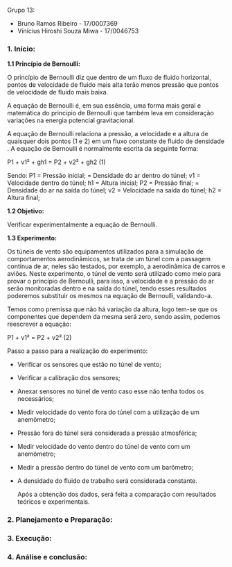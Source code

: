 Grupo 13:
- Bruno Ramos Ribeiro - 17/0007369
- Vinícius Hiroshi Souza Miwa - 17/0046753


### 1.	Início:
**1.1 Princípio de Bernoulli:**
    
  O princípio de Bernoulli diz que dentro de um fluxo de fluido horizontal, pontos de velocidade de fluido mais alta terão menos pressão que pontos de velocidade de fluido mais baixa.
  
  A equação de Bernoulli é, em sua essência, uma forma mais geral e matemática do princípio de Bernoulli que também leva em consideração variações na energia potencial gravitacional.
  
  A equação de Bernoulli relaciona a pressão, a velocidade e a altura de quaisquer dois pontos (1 e 2) em um fluxo constante de fluido de densidade . A equação de Bernoulli é normalmente escrita da seguinte forma:

P1 + v1² + gh1 = P2 + v2² + gh2 (1)

Sendo:
P1 = Pressão inicial;
 = Densidade do ar dentro do túnel;
v1 = Velocidade dentro do túnel;
h1 = Altura inicial;
P2 = Pressão final;
 = Densidade do ar na saída do túnel;
v2 = Velocidade na saída do túnel;
h2 = Altura final;

**1.2 Objetivo:**
	
  Verificar experimentalmente a equação de Bernoulli.

**1.3 Experimento:**

  Os túneis de vento são equipamentos utilizados para a simulação de comportamentos aerodinâmicos, se trata de um túnel com a passagem contínua de ar, neles são testados, por exemplo, a aerodinâmica de carros e aviões. Neste experimento, o túnel de vento será utilizado como meio para provar o princípio de Bernoulli, para isso, a velocidade e a pressão do ar serão monitoradas dentro e na saída do túnel, tendo esses resultados poderemos substituir os mesmos na equação de Bernoulli, validando-a.
  
  Temos como premissa que não há variação da altura, logo tem-se que os componentes que dependem da mesma será zero, sendo assim, podemos reescrever a equação:

P1 + v1² = P2 + v2² (2)

Passo a passo para a realização do experimento: 
* Verificar os sensores que estão no túnel de vento;
* Verificar a calibração dos sensores;
* Anexar sensores no túnel de vento caso esse não tenha todos os necessários;
* Medir velocidade do vento fora do túnel com a utilização de um anemômetro;
* Pressão fora do túnel será considerada a pressão atmosférica;
* Medir velocidade do vento dentro do túnel de vento com um anemômetro;
* Medir a pressão dentro do túnel de vento com um barômetro; 
* A densidade do fluido de trabalho será considerada constante. 

	Após a obtenção dos dados, será feita a comparação com resultados teóricos e experimentais. 


### 2.	Planejamento e Preparação:

### 3.	Execução:

### 4.	Análise e conclusão:
